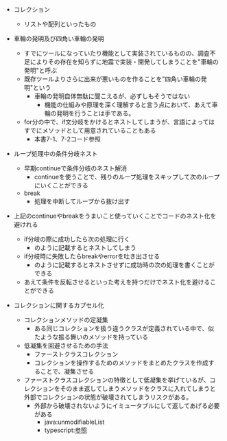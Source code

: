 - コレクション
  - リストや配列といったもの

- 車輪の発明及び四角い車輪の発明
  - すでにツールになっていたり機能として実装されているものの、調査不足によりその存在を知らずに地震で実装・開発してしまうことを"車輪の発明"と呼ぶ
  - 既存ツールよりさらに出来が悪いものを作ることを"四角い車輪の発明"という
    - 車輪の発明自体無駄に聞こえるが、必ずしもそうではない
      - 機能の仕組みや原理を深く理解すると言う点において、あえて車輪の発明を行うことは手である。
  - for分の中で、if文分岐をかけるとネストしてしまうが、言語によってはすでにメソッドとして用意されていることもある
    - 本書7-1、7-2コード参照

- ループ処理中の条件分岐ネスト
  - 早期continueで条件分岐のネスト解消
    - continueを使うことで、残りのループ処理をスキップして次のループにいくことができる
  - break
    - 処理を中断してループから抜け出す

- 上記のcontinueやbreakをうまいこと使っていくことでコードのネスト化を避けれる
  - if分岐の際に成功したら次の処理に行く
    - のように記載するとネストしてしまう
  - if分岐時に失敗したらbreakやerrorを吐き出させる
    - のように記載するとネストさせずに成功時の次の処理を書くことができる
  - あえて条件を反転させるといった考えを持つだけでネスト化を避けることができる

- コレクションに関するカプセル化
  - コレクションメソッドの定凝集
    - ある同じコレクションを扱う違うクラスが定義されている中で、似たような振る舞いのメソッドを持っている
  - 低凝集を回避させるための手法
    - ファーストクラスコレクション
    - コレクションを操作するためのメソッドをまとめたクラスを作成することで、凝集させる
  - ファーストクラスコレクションの特徴として低凝集を挙げているが、コレクションをそのまま返してしまうメソッドをクラスに入れてしまうと外部でコレクションの状態が破壊されてしまうリスクがある。
    - 外部から破壊されないようにイミュータブルにして返してあげる必要がある
      - java:unmodifiableList
      - typescript:[参照](https://stackoverflow.com/questions/41238306/immutable-list-and-typescript-proper-way-to-define-an-array-of-objects-with-type)
